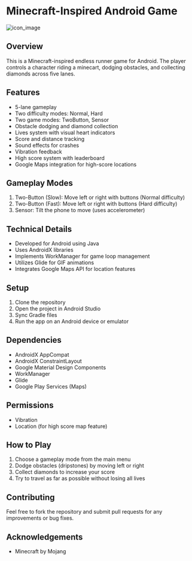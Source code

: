 # Minecraft-Inspired Android Game

![icon_image](https://github.com/user-attachments/assets/556c029b-b915-4c85-b7f9-27b25b2cca14=250x250)

## Overview
This is a Minecraft-inspired endless runner game for Android. The player controls a character riding a minecart, dodging obstacles, and collecting diamonds across five lanes.

## Features
- 5-lane gameplay
- Two difficulty modes: Normal, Hard
- Two game modes: TwoButton, Sensor
- Obstacle dodging and diamond collection
- Lives system with visual heart indicators
- Score and distance tracking
- Sound effects for crashes
- Vibration feedback
- High score system with leaderboard
- Google Maps integration for high-score locations

## Gameplay Modes
1. Two-Button (Slow): Move left or right with buttons (Normal difficulty)
2. Two-Button (Fast): Move left or right with buttons (Hard difficulty)
3. Sensor: Tilt the phone to move (uses accelerometer)

## Technical Details
- Developed for Android using Java
- Uses AndroidX libraries
- Implements WorkManager for game loop management
- Utilizes Glide for GIF animations
- Integrates Google Maps API for location features

## Setup
1. Clone the repository
2. Open the project in Android Studio
3. Sync Gradle files
4. Run the app on an Android device or emulator

## Dependencies
- AndroidX AppCompat
- AndroidX ConstraintLayout
- Google Material Design Components
- WorkManager
- Glide
- Google Play Services (Maps)

## Permissions
- Vibration
- Location (for high score map feature)

## How to Play
1. Choose a gameplay mode from the main menu
2. Dodge obstacles (dripstones) by moving left or right
3. Collect diamonds to increase your score
4. Try to travel as far as possible without losing all lives

## Contributing
Feel free to fork the repository and submit pull requests for any improvements or bug fixes.

## Acknowledgements
- Minecraft by Mojang
